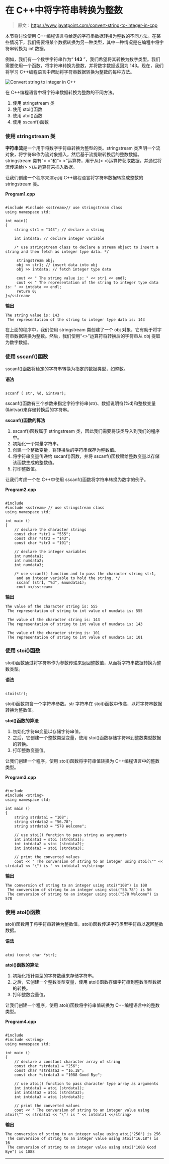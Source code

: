 # 在 C++中将字符串转换为整数

> 原文：<https://www.javatpoint.com/convert-string-to-integer-in-cpp>

本节将讨论使用 C++编程语言将给定的字符串数据转换为整数的不同方法。在某些情况下，我们需要将某个数据转换为另一种类型，其中一种情况是在编程中将字符串转换为 int 数据。

例如，我们有一个数字字符串作为“ **143** ”，我们希望将其转换为数字类型。我们需要使用一个函数，将字符串转换为整数，并将数字数据返回为 143。现在，我们将学习 C++编程语言中帮助将字符串数据转换为整数的每种方法。

![Convert string to integer in C++](img/5a3cadc29d75c6417ffbfbcf565def28.png)

在 C++编程语言中将字符串数据转换为整数的不同方法。

1.  使用 stringstream 类
2.  使用 stoi()函数
3.  使用 atoi()函数
4.  使用 sscanf()函数

### 使用 stringstream 类

**字符串流**是一个用于将数字字符串转换为整型的类。stringstream 类声明一个流对象，将字符串作为流对象插入，然后基于流提取转换后的整数数据。stringstream 类有“< <”和“> >”运算符，用于从(< <)运算符获取数据，并通过将流传递给(> >)左运算符来插入数据。

让我们创建一个程序来演示用 C++编程语言将字符串数据转换成整数的 stringstream 类。

**Program1.cpp**

```

#include #include <sstream>// use stringstream class
using namespace std;

int main()
{
	string str1 = "143"; // declare a string

	int intdata; // declare integer variable

	/* use stringstream class to declare a stream object to insert a string and then fetch as integer type data. */

	 stringstream obj;
	 obj << str1; // insert data into obj
	 obj >> intdata; // fetch integer type data

	 cout << " The string value is: " << str1 << endl;
	 cout << " The representation of the string to integer type data is: " << intdata << endl;
	 return 0;
}</sstream> 
```

**输出**

```
The string value is: 143
 The representation of the string to integer type data is: 143	

```

在上面的程序中，我们使用 stringstream 类创建了一个 obj 对象，它有助于将字符串数据转换为整数。然后，我们使用“<>”运算符将转换后的字符串从 obj 提取为数字数据。

### 使用 sscanf()函数

sscanf()函数将给定的字符串转换为指定的数据类型，如整数。

**语法**

```

sccanf ( str, %d, &intvar);

```

sscanf()函数有三个参数来指定字符字符串(str)、数据说明符(%d)和整数变量(&intvar)来存储转换后的字符串。

**sscanf()函数的算法**

1.  sscanf()函数属于 stringstream 类，因此我们需要将该类导入到我们的程序中。
2.  初始化一个常量字符串。
3.  创建一个整数变量，将转换后的字符串保存为整数值。
4.  将字符串变量传递给 sscanf()函数，并将 sscanf()函数赋给整数变量以存储该函数生成的整数值。
5.  打印整数值。

让我们考虑一个在 C++中使用 sscanf()函数将字符串转换为数字的例子。

**Program2.cpp**

```

#include 
#include <sstream> // use stringstream class
using namespace std;

int main ()
{
	// declare the character strings
	const char *str1 = "555"; 
	const char *str2 = "143"; 
	const char *str3 = "101"; 

	// declare the integer variables 
	int numdata1; 
	int numdata2; 
	int numdata3; 

	/* use sscanf() function and to pass the character string str1,
	 and an integer variable to hold the string. */
	 sscanf (str1, "%d", &numdata1);
	 cout <</sstream>
```

**输出**

```
The value of the character string is: 555
 The representation of string to int value of numdata is: 555

 The value of the character string is: 143
 The representation of string to int value of numdata is: 143

 The value of the character string is: 101
 The representation of string to int value of numdata is: 101

```

### 使用 stoi()函数

stoi()函数通过将字符串作为参数传递来返回整数值，从而将字符串数据转换为整数类型。

**语法**

```

stoi(str);

```

stoi()函数包含一个字符串参数。str 字符串在 stoi()函数中传递，以将字符串数据转换为整数值。

**stoi()函数的算法**

1.  初始化字符串变量以存储字符串值。
2.  之后，它创建一个整数类型变量，使用 stoi()函数存储字符串到整数类型数据的转换。
3.  打印整数变量值。

让我们创建一个程序，使用 stoi()函数将字符串值转换为 C++编程语言中的整数类型。

**Program3.cpp**

```

#include 
#include <string>
using namespace std;

int main ()
{
	string strdata1 = "108";
	string strdata2 = "56.78";
	string strdata3 = "578 Welcome";

	// use stoi() function to pass string as arguments
	int intdata1 = stoi (strdata1);
	int intdata2 = stoi (strdata2);
	int intdata3 = stoi (strdata3);

	// print the converted values
	cout << " The conversion of string to an integer using stoi(\"" << strdata1 << "\") is " << intdata1 <</string>
```

**输出**

```
The conversion of string to an integer using stoi("108") is 108
 The conversion of string to an integer using stoi("56.78") is 56
 The conversion of string to an integer using stoi("578 Welcome") is 578

```

### 使用 atoi()函数

atoi()函数用于将字符串转换为整数值。atoi()函数传递字符类型字符串以返回整数数据。

**语法**

```

atoi (const char *str);

```

**atoi()函数的算法**

1.  初始化指针类型的字符数组来存储字符串。
2.  之后，它创建一个整数类型变量，使用 atoi()函数存储字符串到整数类型数据的转换。
3.  打印整数变量值。

让我们创建一个程序，使用 atoi()函数将字符串值转换为 C++编程语言中的整数类型。

**Program4.cpp**

```

#include 
#include <string>
using namespace std;

int main ()
{
	// declare a constant character array of string 
	const char *strdata1 = "256";
	const char *strdata2 = "16.18";
	const char *strdata3 = "1088 Good Bye";

	// use atoi() function to pass character type array as arguments
	int intdata1 = atoi (strdata1);
	int intdata2 = atoi (strdata2);
	int intdata3 = atoi (strdata3);

	// print the converted values
	cout << " The conversion of string to an integer value using atoi(\"" << strdata1 << "\") is " << intdata1 <</string>
```

**输出**

```
The conversion of string to an integer value using atoi("256") is 256
 The conversion of string to an integer value using atoi("16.18") is 16
 The conversion of string to an integer value using atoi("1088 Good Bye") is 1088

```

* * *